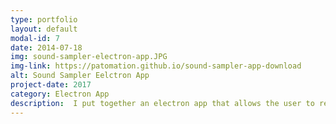 ```yaml
---
type: portfolio
layout: default
modal-id: 7
date: 2014-07-18
img: sound-sampler-electron-app.JPG
img-link: https://patomation.github.io/sound-sampler-app-download
alt: Sound Sampler Eelctron App
project-date: 2017
category: Electron App
description:  I put together an electron app that allows the user to record sounds, drag and drop sound files, trim samples and export as a zip file bundle to use in your favorite daw later. <a href="https://patomation.github.io/sound-sampler-app-download">DOWNLOAD IT HERE</a>
---
```

